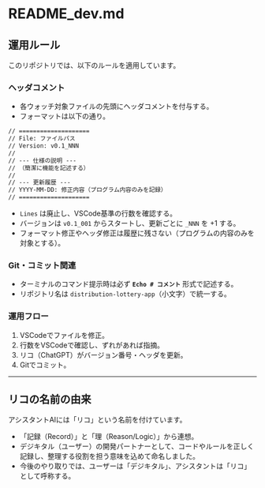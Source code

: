 

# README_dev.md

## 運用ルール

このリポジトリでは、以下のルールを適用しています。

### ヘッダコメント
- 各ウォッチ対象ファイルの先頭にヘッダコメントを付与する。
- フォーマットは以下の通り。

```txt
// ====================
// File: ファイルパス
// Version: v0.1_NNN
// 
// --- 仕様の説明 ---
// （簡潔に機能を記述する）
//
// --- 更新履歴 ---
// YYYY-MM-DD: 修正内容（プログラム内容のみを記録）
// ====================
```

- `Lines` は廃止し、VSCode基準の行数を確認する。
- バージョンは `v0.1_001` からスタートし、更新ごとに `_NNN` を +1 する。
- フォーマット修正やヘッダ修正は履歴に残さない（プログラムの内容のみを対象とする）。

### Git・コミット関連
- ターミナルのコマンド提示時は必ず **`Echo # コメント`** 形式で記述する。
- リポジトリ名は `distribution-lottery-app`（小文字）で統一する。

### 運用フロー
1. VSCodeでファイルを修正。
2. 行数をVSCodeで確認し、ずれがあれば指摘。
3. リコ（ChatGPT）がバージョン番号・ヘッダを更新。
4. Gitでコミット。

---

## リコの名前の由来

アシスタントAIには「リコ」という名前を付けています。

- 「記録（Record）」と「理（Reason/Logic）」から連想。
- デジキタル（ユーザー）の開発パートナーとして、コードやルールを正しく記録し、整理する役割を担う意味を込めて命名しました。
- 今後のやり取りでは、ユーザーは「デジキタル」、アシスタントは「リコ」として呼称する。